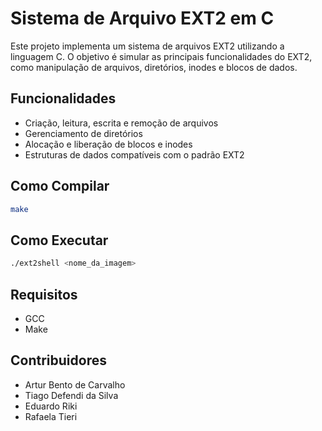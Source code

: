 # Sistema de Arquivo EXT2 em C

Este projeto implementa um sistema de arquivos EXT2 utilizando a linguagem C. O objetivo é simular as principais funcionalidades do EXT2, como manipulação de arquivos, diretórios, inodes e blocos de dados.

## Funcionalidades

- Criação, leitura, escrita e remoção de arquivos
- Gerenciamento de diretórios
- Alocação e liberação de blocos e inodes
- Estruturas de dados compatíveis com o padrão EXT2

## Como Compilar

```bash
make
```

## Como Executar

```bash
./ext2shell <nome_da_imagem>
```

## Requisitos

- GCC
- Make

## Contribuidores

- Artur Bento de Carvalho
- Tiago Defendi da Silva
- Eduardo Riki
- Rafaela Tieri
